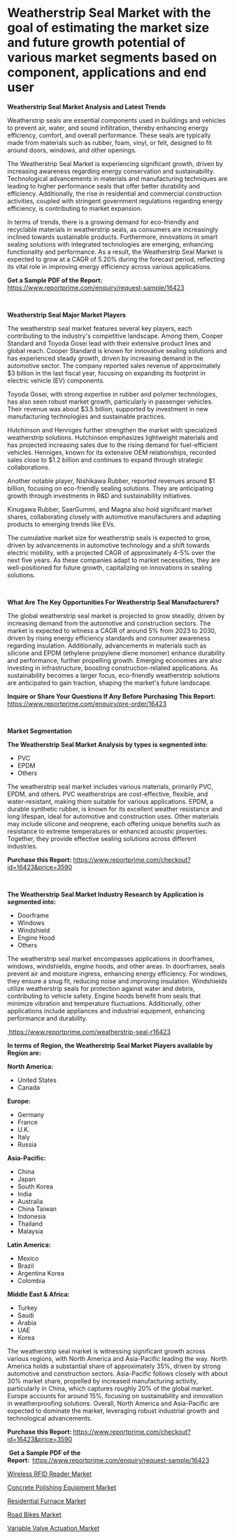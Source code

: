 <p><h1>Weatherstrip Seal Market with the goal of estimating the market size and future growth potential of various market segments based on component, applications and end user</h1></p><p><strong>Weatherstrip Seal Market Analysis and Latest Trends</strong></p>
<p><p>Weatherstrip seals are essential components used in buildings and vehicles to prevent air, water, and sound infiltration, thereby enhancing energy efficiency, comfort, and overall performance. These seals are typically made from materials such as rubber, foam, vinyl, or felt, designed to fit around doors, windows, and other openings.</p><p>The Weatherstrip Seal Market is experiencing significant growth, driven by increasing awareness regarding energy conservation and sustainability. Technological advancements in materials and manufacturing techniques are leading to higher performance seals that offer better durability and efficiency. Additionally, the rise in residential and commercial construction activities, coupled with stringent government regulations regarding energy efficiency, is contributing to market expansion.</p><p>In terms of trends, there is a growing demand for eco-friendly and recyclable materials in weatherstrip seals, as consumers are increasingly inclined towards sustainable products. Furthermore, innovations in smart sealing solutions with integrated technologies are emerging, enhancing functionality and performance. As a result, the Weatherstrip Seal Market is expected to grow at a CAGR of 5.20% during the forecast period, reflecting its vital role in improving energy efficiency across various applications.</p></p>
<p><strong>Get a Sample PDF of the Report:&nbsp;</strong> <a href="https://www.reportprime.com/enquiry/request-sample/16423?utm_campaign=2263&utm_medium=2&utm_source=Github&utm_content=ia&utm_term=17032025&utm_id=weatherstrip-seal">https://www.reportprime.com/enquiry/request-sample/16423</a></p>
<p>&nbsp;</p>
<p><strong>Weatherstrip Seal Major Market Players</strong></p>
<p><p>The weatherstrip seal market features several key players, each contributing to the industry's competitive landscape. Among them, Cooper Standard and Toyoda Gosei lead with their extensive product lines and global reach. Cooper Standard is known for innovative sealing solutions and has experienced steady growth, driven by increasing demand in the automotive sector. The company reported sales revenue of approximately $3 billion in the last fiscal year, focusing on expanding its footprint in electric vehicle (EV) components.</p><p>Toyoda Gosei, with strong expertise in rubber and polymer technologies, has also seen robust market growth, particularly in passenger vehicles. Their revenue was about $3.5 billion, supported by investment in new manufacturing technologies and sustainable practices.</p><p>Hutchinson and Henniges further strengthen the market with specialized weatherstrip solutions. Hutchinson emphasizes lightweight materials and has projected increasing sales due to the rising demand for fuel-efficient vehicles. Henniges, known for its extensive OEM relationships, recorded sales close to $1.2 billion and continues to expand through strategic collaborations.</p><p>Another notable player, Nishikawa Rubber, reported revenues around $1 billion, focusing on eco-friendly sealing solutions. They are anticipating growth through investments in R&D and sustainability initiatives.</p><p>Kinugawa Rubber, SaarGummi, and Magna also hold significant market shares, collaborating closely with automotive manufacturers and adapting products to emerging trends like EVs.</p><p>The cumulative market size for weatherstrip seals is expected to grow, driven by advancements in automotive technology and a shift towards electric mobility, with a projected CAGR of approximately 4-5% over the next five years. As these companies adapt to market necessities, they are well-positioned for future growth, capitalizing on innovations in sealing solutions.</p></p>
<p>&nbsp;</p>
<p><strong>What Are The Key Opportunities For Weatherstrip Seal Manufacturers?</strong></p>
<p><p>The global weatherstrip seal market is projected to grow steadily, driven by increasing demand from the automotive and construction sectors. The market is expected to witness a CAGR of around 5% from 2023 to 2030, driven by rising energy efficiency standards and consumer awareness regarding insulation. Additionally, advancements in materials such as silicone and EPDM (ethylene propylene diene monomer) enhance durability and performance, further propelling growth. Emerging economies are also investing in infrastructure, boosting construction-related applications. As sustainability becomes a larger focus, eco-friendly weatherstrip solutions are anticipated to gain traction, shaping the market's future landscape.</p></p>
<p><strong>Inquire or Share Your Questions If Any Before Purchasing This Report:</strong> <a href="https://www.reportprime.com/enquiry/pre-order/16423?utm_campaign=2263&utm_medium=2&utm_source=Github&utm_content=ia&utm_term=17032025&utm_id=weatherstrip-seal">https://www.reportprime.com/enquiry/pre-order/16423</a></p>
<p>&nbsp;</p>
<p><strong>Market Segmentation</strong></p>
<p><strong>The Weatherstrip Seal Market Analysis by types is segmented into:</strong></p>
<p><ul><li>PVC</li><li>EPDM</li><li>Others</li></ul></p>
<p><p>The weatherstrip seal market includes various materials, primarily PVC, EPDM, and others. PVC weatherstrips are cost-effective, flexible, and water-resistant, making them suitable for various applications. EPDM, a durable synthetic rubber, is known for its excellent weather resistance and long lifespan, ideal for automotive and construction uses. Other materials may include silicone and neoprene, each offering unique benefits such as resistance to extreme temperatures or enhanced acoustic properties. Together, they provide effective sealing solutions across different industries.</p></p>
<p><strong>Purchase this Report:&nbsp;</strong><a href="https://www.reportprime.com/checkout?id=16423&price=3590&utm_campaign=2263&utm_medium=2&utm_source=Github&utm_content=ia&utm_term=17032025&utm_id=weatherstrip-seal">https://www.reportprime.com/checkout?id=16423&price=3590</a></p>
<p>&nbsp;</p>
<p><strong>The Weatherstrip Seal Market Industry Research by Application is segmented into:</strong></p>
<p><ul><li>Doorframe</li><li>Windows</li><li>Windshield</li><li>Engine Hood</li><li>Others</li></ul></p>
<p><p>The weatherstrip seal market encompasses applications in doorframes, windows, windshields, engine hoods, and other areas. In doorframes, seals prevent air and moisture ingress, enhancing energy efficiency. For windows, they ensure a snug fit, reducing noise and improving insulation. Windshields utilize weatherstrip seals for protection against water and debris, contributing to vehicle safety. Engine hoods benefit from seals that minimize vibration and temperature fluctuations. Additionally, other applications include appliances and industrial equipment, enhancing performance and durability.</p></p>
<p><a href="https://www.reportprime.com/weatherstrip-seal-r16423?utm_campaign=2263&utm_medium=2&utm_source=Github&utm_content=ia&utm_term=17032025&utm_id=weatherstrip-seal">&nbsp;https://www.reportprime.com/weatherstrip-seal-r16423</a></p>
<p><strong>In terms of Region, the Weatherstrip Seal Market Players available by Region are:</strong></p>
<p>
    <p> <strong> North America: </strong>
        <ul>
            <li>United States</li>
            <li>Canada</li>
        </ul>
        </p> 
    <p> <strong> Europe: </strong>
        <ul>
            <li>Germany</li>
            <li>France</li>
            <li>U.K.</li>
            <li>Italy</li>
            <li>Russia</li>
        </ul>
        </p> 
    <p> <strong> Asia-Pacific: </strong>
        <ul>
            <li>China</li>
            <li>Japan</li>
            <li>South Korea</li>
            <li>India</li>
            <li>Australia</li>
            <li>China Taiwan</li>
            <li>Indonesia</li>
            <li>Thailand</li>
            <li>Malaysia</li>
        </ul>
        </p> 
    <p> <strong> Latin America: </strong>
        <ul>
            <li>Mexico</li>
            <li>Brazil</li>
            <li>Argentina Korea</li>
            <li>Colombia</li>
        </ul>
        </p> 
    <p> <strong> Middle East & Africa: </strong>
        <ul>
            <li>Turkey</li>
            <li>Saudi</li>
            <li>Arabia</li>
            <li>UAE</li>
            <li>Korea</li>
        </ul>
    </p>
    </p>
<p><p>The weatherstrip seal market is witnessing significant growth across various regions, with North America and Asia-Pacific leading the way. North America holds a substantial share of approximately 35%, driven by strong automotive and construction sectors. Asia-Pacific follows closely with about 30% market share, propelled by increased manufacturing activity, particularly in China, which captures roughly 20% of the global market. Europe accounts for around 15%, focusing on sustainability and innovation in weatherproofing solutions. Overall, North America and Asia-Pacific are expected to dominate the market, leveraging robust industrial growth and technological advancements.</p></p>
<p><strong>Purchase this Report: </strong><a href="https://www.reportprime.com/checkout?id=16423&price=3590&utm_campaign=2263&utm_medium=2&utm_source=Github&utm_content=ia&utm_term=17032025&utm_id=weatherstrip-seal">https://www.reportprime.com/checkout?id=16423&price=3590</a></p>
<p>&nbsp;<strong>Get a Sample PDF of the Report:&nbsp;&nbsp;</strong><a href="https://www.reportprime.com/enquiry/request-sample/16423?utm_campaign=2263&utm_medium=2&utm_source=Github&utm_content=ia&utm_term=17032025&utm_id=weatherstrip-seal">https://www.reportprime.com/enquiry/request-sample/16423</a></p>
<p><strong></strong></p>
<p><p><a href="https://www.linkedin.com/pulse/unveiling-future-wireless-rfid-reader-market-analysis-lu7me?utm_campaign=2263&utm_medium=2&utm_source=Github&utm_content=ia&utm_term=17032025&utm_id=weatherstrip-seal">Wireless RFID Reader Market</a></p><p><a href="https://www.linkedin.com/pulse/comprehensive-analysis-concrete-polishing-equipment-market-iplbe?utm_campaign=2263&utm_medium=2&utm_source=Github&utm_content=ia&utm_term=17032025&utm_id=weatherstrip-seal">Concrete Polishing Equipment Market</a></p><p><a href="https://www.linkedin.com/pulse/residential-furnace-market-analysis-from-2025-2032-projected-qd7je?utm_campaign=2263&utm_medium=2&utm_source=Github&utm_content=ia&utm_term=17032025&utm_id=weatherstrip-seal">Residential Furnace Market</a></p><p><a href="https://github.com/delcirodda4f/Market-Research-Report-List-1/blob/main/road-bikes-market.md?utm_campaign=2263&utm_medium=2&utm_source=Github&utm_content=ia&utm_term=17032025&utm_id=weatherstrip-seal">Road Bikes Market</a></p><p><a href="https://github.com/seherlouize/Market-Research-Report-List-1/blob/main/variable-valve-actuation-market.md?utm_campaign=2263&utm_medium=2&utm_source=Github&utm_content=ia&utm_term=17032025&utm_id=weatherstrip-seal">Variable Valve Actuation Market</a></p></p>
